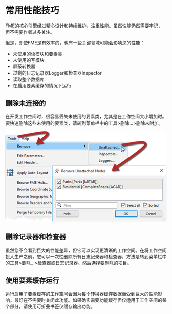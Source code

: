 # 常用性能技巧

FME的核心引擎经过精心设计和持续维护，注重性能。虽然性能仍然需要牢记，但不需要作者过多关注。

但是，即使FME是有效率的，也有一些关键领域可能会影响您的性能：

* 未使用的读模块和要素类
* 未使用的写模块
* 屏蔽转换器
* 过剩的日志记录器Logger和检查器Inspector
* 读取整个数据库
* 在启用要素缓存的情况下运行

## 删除未连接的

在开发工作空间时，很容易丢失未使用的要素类，尤其是在工作空间大小增加时。要快速删除这些未使用的要素类，请转到菜单栏中的工具&gt;删除...&gt;删除未附加。

[![](../../.gitbook/assets/img2.057.removeunattachednodes.png)](https://github.com/safesoftware/FMETraining/blob/Desktop-Advanced-2018/DesktopAdvanced2WorkspaceDesign/Images/Img2.057.RemoveUnattachedNodes.png)

## 删除记录器和检查器

虽然您不会看到巨大的性能差异，但它可以实现更清晰的工作空间。在将工作空间投入生产之前，您可以一次性删除所有日志记录器和检查器，方法是转到菜单栏中的工具&gt;删除...&gt;检查器或日志记录器。然后选择要删除的项目。

## 使用要素缓存运行

运行启用了要素缓存的工作空间会因为每个转换器缓存数据而受到巨大的性能影响。最好在不需要时关闭此功能。如果确实需要功能缓存但仅适用于工作空间的某个部分，请使用可折叠书签仅缓存输出功能。



